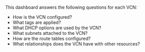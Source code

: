 This dashboard answers the following questions for each VCN:

- How is the VCN configured?
- What tags are applied?
- What DHCP options are used by the VCN?
- What subnets attached to the VCN?
- How are the route tables configured?
- What relationships does the VCN have with other resources?
